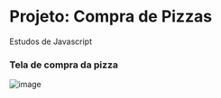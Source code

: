 # Projeto: Compra de Pizzas
<p>Estudos de Javascript</p>

### Tela de compra da pizza
![image](https://user-images.githubusercontent.com/72694905/110212723-9fae2780-7e7b-11eb-80d1-b523483617e0.png)


